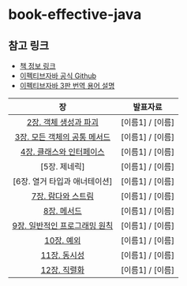 # book-effective-java



## 참고 링크
- [책 정보 링크](https://www.aladin.co.kr/shop/wproduct.aspx?ItemId=171196410)
- [이펙티브자바 공식 Github](https://github.com/WegraLee/effective-java-3e-source-code)
- [이펙티브자바 3판 번역 용어 설명](https://docs.google.com/document/d/1Nw-_FJKre9x7Uy6DZ0NuAFyYUCjBPCpINxqrP0JFuXk/edit)







| 장 | 발표자료
:---: | :---:
[2장. 객체 생성과 파괴](https://github.com/effectiveJava-study/book-effective-java/issues/9)| [이름1] / [이름] 
[3장. 모든 객체의 공통 메서드](https://github.com/effectiveJava-study/book-effective-java/issues/10) | [이름1] / [이름] 
[4장. 클래스와 인터페이스](https://github.com/effectiveJava-study/book-effective-java/issues/11) | [이름1] / [이름] 
[5장. 제네릭] |[이름1] / [이름] 
[6장. 열거 타입과 애너테이션] | [이름1] / [이름] 
[7장. 람다와 스트림](https://github.com/effectiveJava-study/book-effective-java/issues/3) | [이름1] / [이름] 
[8장. 메서드](https://github.com/effectiveJava-study/book-effective-java/issues/4) |  [이름1] / [이름] 
[9장. 일반적인 프로그래밍 원칙](https://github.com/effectiveJava-study/book-effective-java/issues/5) | [이름1] / [이름] 
[10장. 예외](https://github.com/effectiveJava-study/book-effective-java/issues/6) | [이름1] / [이름] 
[11장. 동시성](https://github.com/effectiveJava-study/book-effective-java/issues/7) | [이름1] / [이름] 
[12장. 직렬화](https://github.com/effectiveJava-study/book-effective-java/issues/8) | [이름1] / [이름] 


